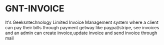 # GNT-INVOICE
It's Geeksntechnology Limited Invoice Management system where a client can pay their bills through payment getway like paypal/stripe, see invoices and an admin can create invoice,update invoice and send invoice through mail
